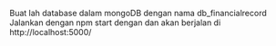 Buat lah database dalam mongoDB dengan nama db_financialrecord
Jalankan dengan npm start dengan dan akan berjalan di http://localhost:5000/